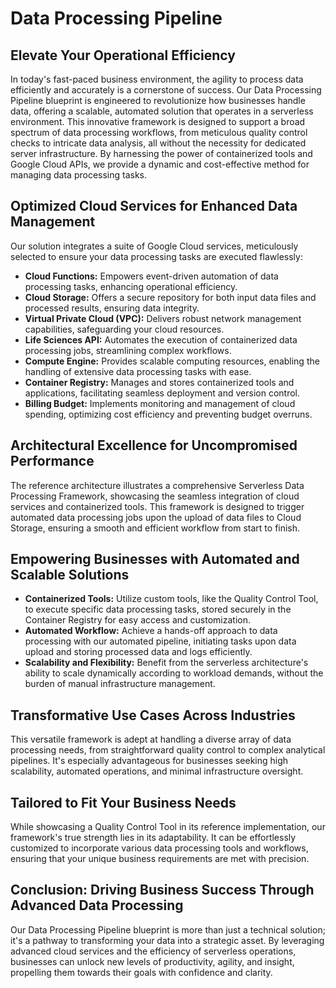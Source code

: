 # Data Processing Pipeline

## Elevate Your Operational Efficiency

In today's fast-paced business environment, the agility to process data efficiently and accurately is a cornerstone of success. Our Data Processing Pipeline blueprint is engineered to revolutionize how businesses handle data, offering a scalable, automated solution that operates in a serverless environment. This innovative framework is designed to support a broad spectrum of data processing workflows, from meticulous quality control checks to intricate data analysis, all without the necessity for dedicated server infrastructure. By harnessing the power of containerized tools and Google Cloud APIs, we provide a dynamic and cost-effective method for managing data processing tasks.

## Optimized Cloud Services for Enhanced Data Management

Our solution integrates a suite of Google Cloud services, meticulously selected to ensure your data processing tasks are executed flawlessly:

- **Cloud Functions:** Empowers event-driven automation of data processing tasks, enhancing operational efficiency.
- **Cloud Storage:** Offers a secure repository for both input data files and processed results, ensuring data integrity.
- **Virtual Private Cloud (VPC):** Delivers robust network management capabilities, safeguarding your cloud resources.
- **Life Sciences API:** Automates the execution of containerized data processing jobs, streamlining complex workflows.
- **Compute Engine:** Provides scalable computing resources, enabling the handling of extensive data processing tasks with ease.
- **Container Registry:** Manages and stores containerized tools and applications, facilitating seamless deployment and version control.
- **Billing Budget:** Implements monitoring and management of cloud spending, optimizing cost efficiency and preventing budget overruns.

## Architectural Excellence for Uncompromised Performance

The reference architecture illustrates a comprehensive Serverless Data Processing Framework, showcasing the seamless integration of cloud services and containerized tools. This framework is designed to trigger automated data processing jobs upon the upload of data files to Cloud Storage, ensuring a smooth and efficient workflow from start to finish.

## Empowering Businesses with Automated and Scalable Solutions

- **Containerized Tools:** Utilize custom tools, like the Quality Control Tool, to execute specific data processing tasks, stored securely in the Container Registry for easy access and customization.
- **Automated Workflow:** Achieve a hands-off approach to data processing with our automated pipeline, initiating tasks upon data upload and storing processed data and logs efficiently.
- **Scalability and Flexibility:** Benefit from the serverless architecture's ability to scale dynamically according to workload demands, without the burden of manual infrastructure management.

## Transformative Use Cases Across Industries

This versatile framework is adept at handling a diverse array of data processing needs, from straightforward quality control to complex analytical pipelines. It's especially advantageous for businesses seeking high scalability, automated operations, and minimal infrastructure oversight.

## Tailored to Fit Your Business Needs

While showcasing a Quality Control Tool in its reference implementation, our framework's true strength lies in its adaptability. It can be effortlessly customized to incorporate various data processing tools and workflows, ensuring that your unique business requirements are met with precision.

## Conclusion: Driving Business Success Through Advanced Data Processing

Our Data Processing Pipeline blueprint is more than just a technical solution; it's a pathway to transforming your data into a strategic asset. By leveraging advanced cloud services and the efficiency of serverless operations, businesses can unlock new levels of productivity, agility, and insight, propelling them towards their goals with confidence and clarity.
